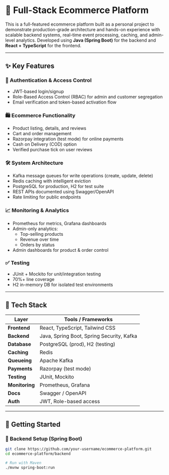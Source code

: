 # 🛒 Full-Stack Ecommerce Platform

This is a full-featured ecommerce platform built as a personal project to demonstrate production-grade architecture and hands-on experience with scalable backend systems, real-time event processing, caching, and admin-level analytics. Developed using **Java (Spring Boot)** for the backend and **React + TypeScript** for the frontend.

---

## ✨ Key Features

### 🔐 Authentication & Access Control
- JWT-based login/signup
- Role-Based Access Control (RBAC) for admin and customer segregation
- Email verification and token-based activation flow

### 🛍 Ecommerce Functionality
- Product listing, details, and reviews
- Cart and order management
- Razorpay integration (test mode) for online payments
- Cash on Delivery (COD) option
- Verified purchase tick on user reviews

### 🛠 System Architecture
- Kafka message queues for write operations (create, update, delete)
- Redis caching with intelligent eviction
- PostgreSQL for production, H2 for test suite
- REST APIs documented using Swagger/OpenAPI
- Rate limiting for public endpoints

### 📈 Monitoring & Analytics
- Prometheus for metrics, Grafana dashboards
- Admin-only analytics:
    - Top-selling products
    - Revenue over time
    - Orders by status
- Admin dashboards for product & order control

### ✅ Testing
- JUnit + Mockito for unit/integration testing
- 70%+ line coverage
- H2 in-memory DB for isolated test environments

---

## 🧰 Tech Stack

| Layer       | Tools / Frameworks                           |
|-------------|-----------------------------------------------|
| **Frontend**| React, TypeScript, Tailwind CSS               |
| **Backend** | Java, Spring Boot, Spring Security, Kafka     |
| **Database**| PostgreSQL (prod), H2 (testing)               |
| **Caching** | Redis                                         |
| **Queueing**| Apache Kafka                                  |
| **Payments**| Razorpay (test mode)                          |
| **Testing** | JUnit, Mockito                                |
| **Monitoring**| Prometheus, Grafana                        |
| **Docs**    | Swagger / OpenAPI                             |
| **Auth**    | JWT, Role-based access                        |

---

## 🚀 Getting Started

### 🧱 Backend Setup (Spring Boot)

```bash
git clone https://github.com/your-username/ecommerce-platform.git
cd ecommerce-platform/backend

# Run with Maven
./mvnw spring-boot:run
